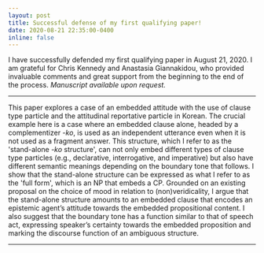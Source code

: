 ```yaml
---
layout: post
title: Successful defense of my first qualifying paper!
date: 2020-08-21 22:35:00-0400
inline: false
---
```


I have successfully defended my first qualifying paper in August 21, 2020. I am grateful for Chris Kennedy and Anastasia Giannakidou, who provided invaluable comments and great support from the beginning to the end of the process. *Manuscript available upon request.*

***

This paper explores a case of an embedded attitude with the use of clause type particle and the attitudinal reportative particle in Korean. The crucial example here is a case where an embedded clause alone, headed by a complementizer *-ko*, is used as an independent utterance even when it is not used as a fragment answer. This structure, which I refer to as the 'stand-alone *-ko* structure', can not only embed different types of clause type particles (e.g., declarative, interrogative, and imperative) but also have different semantic meanings depending on the boundary tone that follows. I show that the stand-alone structure can be expressed as what I refer to as the 'full form', which is an NP that embeds a CP. Grounded on an existing proposal on the choice of mood in relation to (non)veridicality, I argue that the stand-alone structure amounts to an embedded clause that encodes an epistemic agent’s attitude towards the embedded propositional content. I also suggest that the boundary tone has a function similar to that of speech act, expressing speaker’s certainty towards the embedded proposition and marking the discourse function of an ambiguous structure.

***
